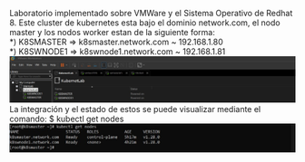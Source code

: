 Laboratorio implementado sobre VMWare y el Sistema Operativo de Redhat 8.
Este cluster de kubernetes esta bajo el dominio network.com, el nodo master
y los nodos worker estan de la siguiente forma: <br />
*) K8SMASTER => k8smaster.network.com ~ 192.168.1.80 <br />
*) K8SWNODE1 => k8swnode1.network.com ~ 192.168.1.81 <br />
<img src="assets/notepad/kubernetes/kubernetes-r01-01.jpg" class="w-full" />
<br />
La integración y el estado de estos se puede visualizar mediante el comando:
$ kubectl get nodes <br />
<img src="assets/notepad/kubernetes/kubernetes-r01-02.jpg" class="w-full" />